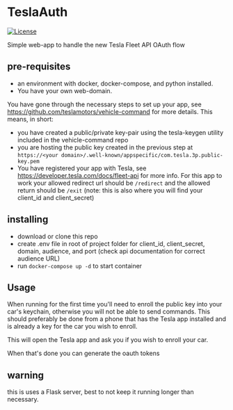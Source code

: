 # TeslaAuth
[![License](https://img.shields.io/badge/License-Apache%202.0-blue.svg)](https://opensource.org/licenses/Apache-2.0)

Simple web-app to handle the new Tesla Fleet API OAuth flow

## pre-requisites

- an environment with docker, docker-compose, and python installed.
- You have your own web-domain.

You have gone through the necessary steps to set up your app, see https://github.com/teslamotors/vehicle-command for more details.
This means, in short:

- you have created a public/private key-pair using the tesla-keygen utility included in the vehicle-command repo
- you are hosting the public key created in the previous step at `https://<your domain>/.well-known/appspecific/com.tesla.3p.public-key.pem`
- You have registered your app with Tesla, see https://developer.tesla.com/docs/fleet-api for more info. For this app to work your allowed redirect url should be `/redirect` and the allowed return should be `/exit` (note: this is also where you will find your client_id and client_secret)

## installing

- download or clone this repo
- create .env file in root of project folder for client_id, client_secret, domain, audience, and port (check api documentation for correct audience URL)
- run `docker-compose up -d` to start container

## Usage

When running for the first time you'll need to enroll the public key into your car's keychain, otherwise you will not be able to send commands. 
This should preferably be done from a phone that has the Tesla app installed and is already a key for the car you wish to enroll.

This will open the Tesla app and ask you if you wish to enroll your car.

When that's done you can generate the oauth tokens

## warning
this is uses a Flask server, best to not keep it running longer than necessary.
